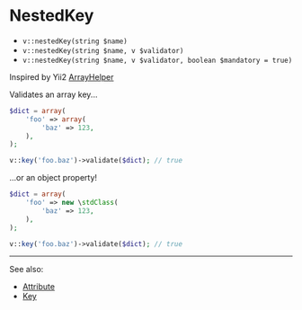 # NestedKey

- `v::nestedKey(string $name)`
- `v::nestedKey(string $name, v $validator)`
- `v::nestedKey(string $name, v $validator, boolean $mandatory = true)`

Inspired by Yii2 [ArrayHelper](https://github.com/yiisoft/yii2/blob/master/framework/helpers/BaseArrayHelper.php)

Validates an array key...

```php
$dict = array(
    'foo' => array(
        'baz' => 123,
    ),
);

v::key('foo.baz')->validate($dict); // true
```

...or an object property!


```php
$dict = array(
    'foo' => new \stdClass(
        'baz' => 123,
    ),
);

v::key('foo.baz')->validate($dict); // true
```

***
See also:

  * [Attribute](Attribute.md)
  * [Key](Key.md)